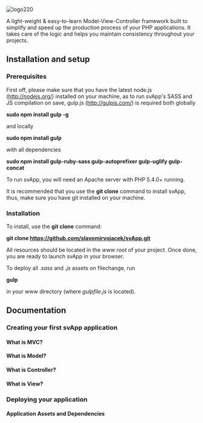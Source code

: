 ![logo220](https://cloud.githubusercontent.com/assets/4658565/2871400/26300ca4-d309-11e3-85c9-b893c24e961f.png)

A light-weight & easy-to-learn Model-View-Controller framework built to simplify and speed up the production process of your PHP applications. It takes care of the logic and helps you maintain consistency throughout your projects.

## Installation and setup

### Prerequisites

First off, please make sure that you have the latest node.js (http://nodejs.org/) installed on your machine, as to run svApp's SASS and JS compilation on save, gulp.js (http://gulpjs.com/) is required both globally

**sudo npm install gulp -g**

and locally

**sudo npm install gulp**

with all dependencies

**sudo npm install gulp-ruby-sass gulp-autoprefixer gulp-uglify gulp-concat**

To run svApp, you will need an Apache server with PHP 5.4.0+ running.

It is recommended that you use the **git clone** command to install svApp, thus, make sure you have git installed on your machine.

### Installation

To install, use the **git clone** command:

**git clone https://github.com/slavomirvojacek/svApp.git**

All resources should be located in the *www root* of your project. Once done, you are ready to launch svApp in your browser.

To deploy all *.sass* and *.js* assets on filechange, run

**gulp**

in your www directory (where *gulpfile.js* is located).

## Documentation

### Creating your first svApp application

#### What is MVC?
#### What is Model?
#### What is Controller?
#### What is View?

### Deploying your application

#### Application Assets and Dependencies
